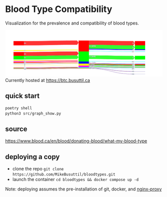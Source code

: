 # Blood Type Compatibility

Visualization for the prevalence and compatibility of blood types.

[![Blood Type Compatibility](plot.png "Blood Type Compatibility")](https://btc.busuttil.ca)
Currently hosted at https://btc.busuttil.ca

## quick start

```bash
poetry shell
python3 src/graph_show.py
```

## source

https://www.blood.ca/en/blood/donating-blood/what-my-blood-type

## deploying a copy

- clone the repo `git clone https://github.com/MikeBusuttil/bloodtypes.git`
- launch the container `cd bloodtypes && docker compose up -d`

Note: deploying assumes the pre-installation of git, docker, and [nginx-proxy](https://github.com/nginx-proxy/nginx-proxy)
